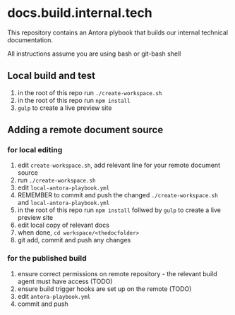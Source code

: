 # docs.build.internal.tech

This repository contains an Antora plybook that builds our internal technical documentation.

All instructions assume you are using bash or git-bash shell

## Local build and test
1. in the root of this repo run `./create-workspace.sh`
2. in the root of this repo run `npm install`
3.  `gulp` to create a live preview site
## Adding a remote document source

### for local editing 
1. edit `create-workspace.sh`, add relevant line for your remote document source
2. run `./create-workspace.sh`
3. edit `local-antora-playbook.yml`
4. REMEMBER to commit and push the changed `./create-workspace.sh` and `local-antora-playbook.yml`
5. in the root of this repo run `npm install` follwed by `gulp` to create a live preview site
6. edit local copy of relevant docs
7. when done, `cd workspace/<thedocfolder>`
8. git add, commit and push any changes


### for the published build

1. ensure correct permissions on remote repository - the relevant build agent must have access (TODO)
2. ensure build trigger hooks are set up on the remote (TODO)
3. edit `antora-playbook.yml`
4. commit and push


